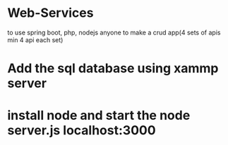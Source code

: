 # Web-Services
to use spring boot, php, nodejs anyone to make a crud app(4 sets of apis min 4 api each set)
<h1>Add the sql database using xammp server</h1>
<h1>install node and start the node server.js  localhost:3000</h1>
